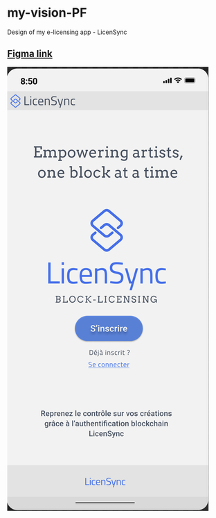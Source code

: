 # my-vision-PF
Design of my e-licensing app - LicenSync

## <a href="https://www.figma.com/file/0CbEvgXFg4aVTqLpQNqLyL/LicenSync-UI?type=design&node-id=2%3A3664&mode=design&t=T22orATNiIcVqc5W-1">Figma link<a> 

<img src="./assets/landing.png">